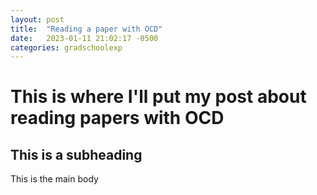 ```yaml
---
layout: post
title:  "Reading a paper with OCD"
date:   2023-01-11 21:02:17 -0500
categories: gradschoolexp
---
```



# This is where I'll put my post about reading papers with OCD


## This is a subheading


This is the main body